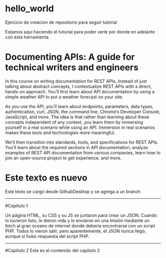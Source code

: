 # hello_world
Ejercicio de creacion de repositorio para seguir tutorial

Estamos aqui haciendo el tutorial para poder verle por donde en adelante con esta herramienta

# Documenting APIs: A guide for technical writers and engineers
In this course on writing documentation for REST APIs, instead of just talking about abstract concepts, I contextualize REST APIs with a direct, hands-on approach. You’ll first learn about API documentation by using a simple weather API to put a weather forecast on your site.

As you use the API, you’ll learn about endpoints, parameters, data types, authentication, curl, JSON, the command line, Chrome’s Developer Console, JavaScript, and more. The idea is that rather than learning about these concepts independent of any context, you learn them by immersing yourself in a real scenario while using an API. Immersion in real scenarios makes these tools and technologies more meaningful.

We’ll then transition into standards, tools, and specifications for REST APIs. You’ll learn about the required sections in API documentation, analyze examples of REST API documentation from various companies, learn how to join an open-source project to get experience, and more.

# Este texto es nuevo

Este texto se cargó desde GithubDesktop y se agrega a un branch




------------------------------------------------------------------------------
#Capitulo 1

Un página HTML, su CSS y su JS se juntaron para crear un JSON. Cuando lo tuvieron listo, le dieron vida y lo enviaron en una misión mediante un fetch al gran oceano de internet donde deberia encontrarse con un script PHP. Todos lo vieron salir, pero aparentemente, el JSON nunca llegó, aunque sí hubo respuesta del script PHP.

------------------------------------------------------------------------------
#Capitulo 2
Este es el contenido del capitulo 2

